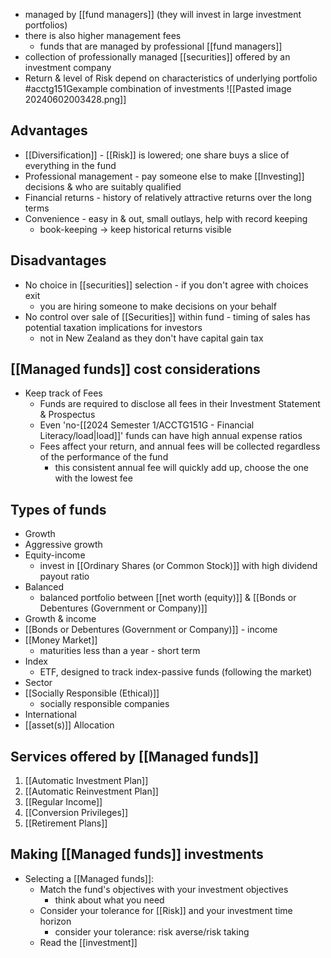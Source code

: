 - managed by [[fund managers]] (they will invest in large investment portfolios)
- there is also higher management fees
	- funds that are managed by professional [[fund managers]]
- collection of professionally managed [[securities]] offered by an investment company
- Return & level of Risk depend on characteristics of underlying portfolio #acctg151Gexample combination of investments
![[Pasted image 20240602003428.png]]
## Advantages
- [[Diversification]] - [[Risk]] is lowered; one share buys a slice of everything in the fund
- Professional management - pay someone else to make [[Investing]] decisions & who are suitably qualified
- Financial returns - history of relatively attractive returns over the long terms
- Convenience - easy in & out, small outlays, help with record keeping
	- book-keeping $\rightarrow$ keep historical returns visible
## Disadvantages
- No choice in [[securities]] selection - if you don't agree with choices exit
	- you are hiring someone to make decisions on your behalf
- No control over sale of [[Securities]] within fund - timing of sales has potential taxation implications for investors
	- not in New Zealand as they don't have capital gain tax
## [[Managed funds]] cost considerations
- Keep track of Fees
	- Funds are required to disclose all fees in their Investment Statement & Prospectus
	- Even 'no-[[2024 Semester 1/ACCTG151G - Financial Literacy/load|load]]' funds can have high annual expense ratios
	- Fees affect your return, and annual fees will be collected regardless of the performance of the fund
		- this consistent annual fee will quickly add up, choose the one with the lowest fee
## Types of funds
- Growth
- Aggressive growth
- Equity-income
	- invest in [[Ordinary Shares (or Common Stock)]] with high dividend payout ratio
- Balanced
	- balanced portfolio between [[net worth (equity)]] & [[Bonds or Debentures (Government or Company)]]
- Growth & income
- [[Bonds or Debentures (Government or Company)]] - income
- [[Money Market]]
	- maturities less than a year - short term
- Index
	- ETF, designed to track index-passive funds (following the market)
- Sector
- [[Socially Responsible (Ethical)]]
	- socially responsible companies
- International
- [[asset(s)]] Allocation
## Services offered by [[Managed funds]]
1. [[Automatic Investment Plan]]
2. [[Automatic Reinvestment Plan]]
3. [[Regular Income]]
4. [[Conversion Privileges]]
5. [[Retirement Plans]]
## Making [[Managed funds]] investments
- Selecting a [[Managed funds]]:
	- Match the fund's objectives with your investment objectives
		- think about what you need
	- Consider your tolerance for [[Risk]] and your investment time horizon
		- consider your tolerance: risk averse/risk taking
	- Read the [[investment]]